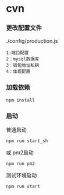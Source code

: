 # cvn


### 更改配置文件

 ./config/production.js
 
 ```
 1:端口配置
 2：mysql数据库
 3：钱包地址私钥
 4：体现配置
 
```

### 加载依赖

    npm install

### 启动


普通启动

    npm run start_sh 
或 pm2启动

    npm run pm2

测试环境启动
    
    npm run start







